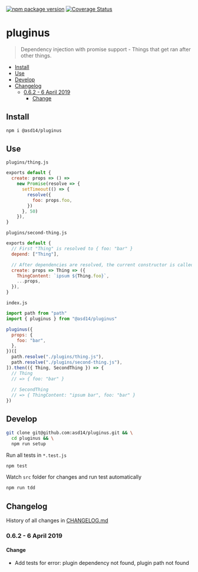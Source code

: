 <!-- markdownlint-disable first-line-h1 line-length -->

[![npm package version](https://badge.fury.io/js/%40asd14%2Fpluginus.svg)](https://badge.fury.io/js/%40asd14%2Fpluginus)
[![Coverage Status](https://coveralls.io/repos/github/asd14/pluginus/badge.svg)](https://coveralls.io/github/asd14/pluginus)

# pluginus

> Dependency injection with promise support - Things that get ran after other things. 

<!-- vim-markdown-toc GFM -->

* [Install](#install)
* [Use](#use)
* [Develop](#develop)
* [Changelog](#changelog)
  * [0.6.2 - 6 April 2019](#062---6-april-2019)
    * [Change](#change)

<!-- vim-markdown-toc -->

## Install

```bash
npm i @asd14/pluginus
```

## Use

`plugins/thing.js`

```js
exports default {
  create: props => () =>
    new Promise(resolve => {
      setTimeout(() => {
        resolve({
          foo: props.foo,
        })
      }, 50)
    }),
}
```

`plugins/second-thing.js`

```js
exports default {
  // First "Thing" is resolved to { foo: "bar" } 
  depend: ["Thing"],

  // After dependencies are resolved, the current constructor is called
  create: props => Thing => ({
    ThingContent: `ipsum ${Thing.foo}`,
    ...props,
  }),
}
```

`index.js`

```js
import path from "path"
import { pluginus } from "@asd14/pluginus"

pluginus({
  props: {
    foo: "bar",
  },
})([
  path.resolve("./plugins/thing.js"),
  path.resolve("./plugins/second-thing.js"),
]).then(({ Thing, SecondThing }) => {
  // Thing
  // => { foo: "bar" }
  
  // SecondThing
  // => { ThingContent: "ipsum bar", foo: "bar" }
})
```

## Develop

```bash
git clone git@github.com:asd14/pluginus.git && \
  cd pluginus && \
  npm run setup
```

Run all tests in `*.test.js`

```bash
npm test
```

Watch `src` folder for changes and run test automatically

```bash
npm run tdd
```

## Changelog

History of all changes in [CHANGELOG.md](/CHANGELOG.md)

### 0.6.2 - 6 April 2019

#### Change

* Add tests for error: plugin dependency not found, plugin path not found

